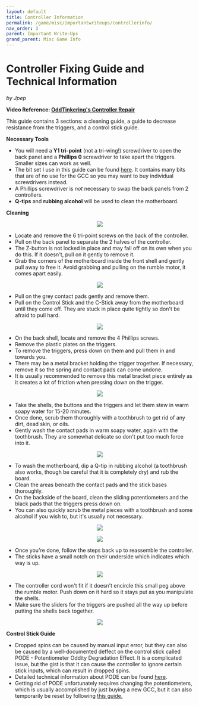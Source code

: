 ```yaml
---
layout: default
title: Controller Information
permalink: /game/misc/importantwriteups/controllerinfo/
nav_order: 3
parent: Important Write-Ups
grand_parent: Misc Game Info
---
```


# Controller Fixing Guide and Technical Information
*by Jpep*  

**Video Reference: [OddTinkering's Controller Repair](https://www.youtube.com/watch?v=5qlVfPvyaz8)**

This guide contains 3 sections: a cleaning guide, a guide to decrease resistance from the triggers, and a control stick guide.

**Necessary Tools**
- You will need a **Y1 tri-point** (not a tri-wing!) screwdriver to open the back panel and a **Phillips 0** screwdriver to take apart the triggers. Smaller sizes can work as well.
- The bit set I use in this guide can be found [here](https://eustore.ifixit.com/products/mako-driver-kit-64-precision-bits). It contains many bits that are of no use for the GCC so you may want to buy individual screwdrivers instead.
- A Phillips screwdriver is *not* necessary to swap the back panels from 2 controllers. 
- **Q-tips** and **rubbing alcohol** will be used to clean the motherboard.

**Cleaning**

<p align="center">
  <img src="https://i.imgur.com/QPGpZuz.jpg">
</p>

- Locate and remove the 6 tri-point screws on the back of the controller.
- Pull on the back panel to separate the 2 halves of the controller.
- The Z-button is not locked in place and may fall off on its own when you do this. If it doesn't, pull on it gently to remove it.
- Grab the corners of the motherboard inside the front shell and gently pull away to free it. Avoid grabbing and pulling on the rumble motor, it comes apart easily.

<p align="center">
  <img src="https://i.imgur.com/pudFu9v.jpg">
</p>

- Pull on the grey contact pads gently and remove them.
- Pull on the Control Stick and the C-Stick away from the motherboard until they come off. They are stuck in place quite tightly so don't be afraid to pull hard.

<p align="center">
  <img src="https://i.imgur.com/53NwgLI.jpg">
</p>

- On the back shell, locate and remove the 4 Phillips screws.
- Remove the plastic plates on the triggers.
- To remove the triggers, press down on them and pull them in and towards you.
- There may be a metal bracket holding the trigger trogether. If necessary, remove it so the spring and contact pads can come undone.
- It is usually recommended to remove this metal bracket piece entirely as it creates a lot of friction when pressing down on the trigger.

<p align="center">
  <img src="https://i.imgur.com/UDTTI0s.jpg">
</p>

- Take the shells, the buttons and the triggers and let them stew in warm soapy water for 15-20 minutes.
- Once done, scrub them thoroughly with a toothbrush to get rid of any dirt, dead skin, or oils.
- Gently wash the contact pads in warm soapy water, again with the toothbrush. They are somewhat delicate so don't put too much force into it.

<p align="center">
  <img src="https://i.imgur.com/kKHO9MY.jpg">
</p>

- To wash the motherboard, dip a Q-tip in rubbing alcohol (a toothbrush also works, though be careful that it is completely dry) and rub the board. 
- Clean the areas beneath the contact pads and the stick bases thoroughly.
- On the backside of the board, clean the sliding potentiometers and the black pads that the triggers press down on.
- You can also quickly scrub the metal pieces with a toothbrush and some alcohol if you wish to, but it's usually not necessary.

<p align="center">
  <img src="https://i.imgur.com/vszXQrC.jpg">
</p>

<p align="center">
  <img src="https://i.imgur.com/sIVIIIH.jpg">
</p>

- Once you're done, follow the steps back up to reassemble the controller. 
- The sticks have a small notch on their underside which indicates which way is up.

<p align="center">
  <img src="https://i.imgur.com/t6SSDDx.jpg">
</p>

- The controller cord won't fit if it doesn't encircle this small peg above the rumble motor. Push down on it hard so it stays put as you manipulate the shells.
- Make sure the sliders for the triggers are pushed all the way up before putting the shells back together.

<p align="center">
  <img src="https://i.imgur.com/JMxmCRm.jpg">
</p>


**Control Stick Guide**

- Dropped spins can be caused by manual input error, but they can also be caused by a well-documented deffect on the control stick called PODE - Potentiometer Oddity Degradation Effect. It is a complicated issue, but the gist is that it can cause the controller to ignore certain stick inputs, which can result in dropped spins. 
- Detailed technical information about PODE can be found [here](https://sites.google.com/view/kadanosnapback/home).
- Getting rid of PODE unfortunately requires changing the potentiometers, which is usually accomplished by just buying a new GCC, but it can also temporarily be reset by following [this guide.](https://www.youtube.com/watch?v=E-TtA_XLQik)
